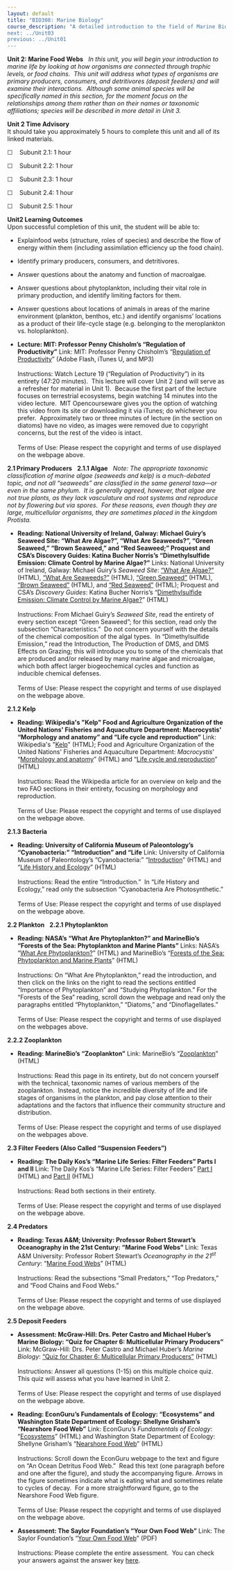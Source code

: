 ```yaml
---
layout: default
title: "BIO308: Marine Biology"
course_description: "A detailed introduction to the field of Marine Biology, from a survey of the origin of oceans and their movements to details of marine food webs, life cycles, and marine zonation. Particular emphasis on marine environment and ecology, taxonomy and physiology, and contemporary concerns in the field, including human influences on marine systems.
next: ../Unit03
previous: ../Unit01
---
```

**Unit 2: Marine Food Webs** <span id="2"></span> 
*In this unit, you will begin your introduction to marine life by
looking at how organisms are connected through trophic levels, or food
chains.  This unit will address what types of organisms are primary
producers, consumers, and detritivores (deposit feeders) and will
examine their interactions.  Although some animal species will be
specifically named in this section, for the moment focus on the
relationships among them rather than on their names or taxonomic
affiliations; species will be described in more detail in Unit 3.*

**Unit 2 Time Advisory**  
It should take you approximately 5 hours to complete this unit and all
of its linked materials.  
  
 ☐    Subunit 2.1: 1 hour  
  
 ☐    Subunit 2.2: 1 hour  
  
 ☐    Subunit 2.3: 1 hour  
  
 ☐    Subunit 2.4: 1 hour  
  
 ☐    Subunit 2.5: 1 hour

**Unit2 Learning Outcomes**  
Upon successful completion of this unit, the student will be able to:  
  
-   Explainfood webs (structure, roles of species) and describe the flow
    of energy within them (including assimilation efficiency up the food
    chain).
-   Identify primary producers, consumers, and detritivores.
-   Answer questions about the anatomy and function of macroalgae.
-   Answer questions about phytoplankton, including their vital role in
    primary production, and identify limiting factors for them.
-   Answer questions about locations of animals in areas of the marine
    environment (plankton, benthos, etc.) and identify organisms’
    locations as a product of their life-cycle stage (e.g. belonging to
    the meroplankton vs. holoplankton).

-   **Lecture: MIT: Professor Penny Chisholm’s “Regulation of
    Productivity”**
    Link: MIT: Professor Penny Chisholm’s “[Regulation of
    Productivity](http://ocw.mit.edu/courses/biology/7-014-introductory-biology-spring-2005/video-lectures/19-regulation-of-productivity/)”
    (Adobe Flash, iTunes U, and MP3)  
        
     Instructions: Watch Lecture 19 (“Regulation of Productivity”) in
    its entirety (47:20 minutes).  This lecture will cover Unit 2 (and
    will serve as a refresher for material in Unit 1).  Because the
    first part of the lecture focuses on terrestrial ecosystems, begin
    watching 14 minutes into the video lecture.  MIT Opencourseware
    gives you the option of watching this video from its site or
    downloading it via iTunes; do whichever you prefer.  Approximately
    two or three minutes of lecture (in the section on diatoms) have no
    video, as images were removed due to copyright concerns, but the
    rest of the video is intact.  
        
     Terms of Use: Please respect the copyright and terms of use
    displayed on the webpage above.

**2.1 Primary Producers** <span id="2.1"></span> 
**2.1.1 Algae** <span id="2.1.1"></span> 
*Note: The appropriate taxonomic classification of marine algae
(seaweeds and kelp) is a much-debated topic, and not all “seaweeds” are
classified in the same general taxa—or even in the same phylum.  It is
generally agreed, however, that algae are not true plants, as they lack
vasculature and root systems and reproduce not by flowering but via
spores.  For these reasons, even though they are large, multicellular
organisms, they are sometimes placed in the kingdom Protista.*

-   **Reading: National University of Ireland, Galway: Michael Guiry’s
    Seaweed Site: “What Are Algae?”, “What Are Seaweeds?”, “Green
    Seaweed,” “Brown Seaweed,” and “Red Seaweed;” Proquest and CSA’s
    Discovery Guides: Katina Bucher Norris’s “Dimethylsulfide Emission:
    Climate Control by Marine Algae?”**
    Links: National University of Ireland, Galway: Michael Guiry’s
    *Seaweed Site*: [“What Are
    Algae?”](http://www.seaweed.ie/algae/index.php) (HTML), [“What Are
    Seaweeds?”](http://www.seaweed.ie/algae/seaweeds.php) (HTML),
    [“Green Seaweed”](http://www.seaweed.ie/algae/chlorophyta.php)
    (HTML), [“Brown
    Seaweed”](http://www.seaweed.ie/algae/phaeophyta.php) (HTML), and
    [“Red Seaweed”](http://www.seaweed.ie/algae/rhodophyta.php) (HTML);
    Proquest and CSA’s *Discovery Guides*: Katina Bucher Norris’s
    “[Dimethylsulfide Emission: Climate Control by Marine
    Algae?](http://www.csa.com/discoveryguides/dimethyl/overview.php)”
    (HTML)  
        
     Instructions: From Michael Guiry’s *Seaweed Site*, read the
    entirety of every section except “Green Seaweed”; for this section,
    read only the subsection “Characteristics.”  Do not concern yourself
    with the details of the chemical composition of the algal types.  In
    “Dimethylsulfide Emission,” read the Introduction, The Production of
    DMS, and DMS Effects on Grazing; this will introduce you to some of
    the chemicals that are produced and/or released by many marine algae
    and microalgae, which both affect larger biogeochemical cycles and
    function as inducible chemical defenses.  
        
     Terms of Use: Please respect the copyright and terms of use
    displayed on the webpage above.

**2.1.2 Kelp** <span id="2.1.2"></span> 
-   **Reading: Wikipedia's "Kelp" Food and Agriculture Organization of
    the United Nations' Fisheries and Aquaculture Department:
    Macrocystis' “Morphology and anatomy” and “Life cycle and
    reproduction”**
    Link: Wikipedia's "[Kelp](http://en.wikipedia.org/wiki/Kelp)"
    (HTML); Food and Agriculture Organization of the United Nations'
    Fisheries and Aquaculture Department: *Macrocystis*'  “[Morphology
    and
    anatomy](http://www.fao.org/docrep/x5819e/x5819e0a.htm#1.3%20morphology%20and%20anatomy)”
    (HTML) and “[Life cycle and
    reproduction](http://www.fao.org/docrep/x5819e/x5819e0a.htm#3.1%20life%20cycle%20and%20reproduction)”
    (HTML)  
        
     Instructions: Read the Wikipedia article for an overview on kelp
    and the two FAO sections in their entirety, focusing on morphology
    and reproduction.  
        
     Terms of Use: Please respect the copyright and terms of use
    displayed on the webpage above.

**2.1.3 Bacteria** <span id="2.1.3"></span> 
-   **Reading: University of California Museum of Paleontology’s
    “Cyanobacteria:” “Introduction” and “Life**
    Link: University of California Museum of Paleontology’s
    “Cyanobacteria:”
    “[Introduction](http://www.ucmp.berkeley.edu/bacteria/cyanointro.html)”
    (HTML) and “[Life History and
    Ecology](http://www.ucmp.berkeley.edu/bacteria/cyanolh.html)”
    (HTML)  
        
     Instructions: Read the entire “Introduction.”  In “Life History and
    Ecology,” read only the subsection “Cyanobacteria Are
    Photosynthetic.”  
        
     Terms of Use: Please respect the copyright and terms of use
    displayed on the webpage above.

**2.2 Plankton** <span id="2.2"></span> 
**2.2.1 Phytoplankton** <span id="2.2.1"></span> 
-   **Reading: NASA’s “What Are Phytoplankton?” and MarineBio’s “Forests
    of the Sea: Phytoplankton and Marine Plants”**
    Links: NASA’s “[What Are
    Phytoplankton?](http://earthobservatory.nasa.gov/Features/Phytoplankton/)”
    (HTML) and MarineBio’s “[Forests of the Sea: Phytoplankton and
    Marine Plants](http://marinebio.org/oceans/forests/)” (HTML)  
        
     Instructions: On “What Are Phytoplankton,” read the introduction,
    and then click on the links on the right to read the sections
    entitled “Importance of Phytoplankton” and “Studying Phytoplankton.”
    For the “Forests of the Sea” reading, scroll down the webpage and
    read only the paragraphs entitled “Phytoplankton,” “Diatoms,” and
    “Dinoflagellates.”  
        
     Terms of Use: Please respect the copyright and terms of use
    displayed on the webpages above.

**2.2.2 Zooplankton** <span id="2.2.2"></span> 
-   **Reading: MarineBio’s “Zooplankton”**
    Link: MarineBio’s
    “[Zooplankton](http://marinebio.org/oceans/zooplankton.asp)”
    (HTML)  
        
     Instructions: Read this page in its entirety, but do not concern
    yourself with the technical, taxonomic names of various members of
    the zooplankton.  Instead, notice the incredible diversity of life
    and life stages of organisms in the plankton, and pay close
    attention to their adaptations and the factors that influence their
    community structure and distribution.  
        
     Terms of Use: Please respect the copyright and terms of use
    displayed on the webpages above.

**2.3 Filter Feeders (Also Called “Suspension Feeders”)** <span
id="2.3"></span> 
-   **Reading: The Daily Kos’s “Marine Life Series: Filter Feeders”
    Parts I and II**
    Link: The Daily Kos’s “Marine Life Series: Filter Feeders” [Part
    I](http://www.dailykos.com/storyonly/2006/12/15/18913/356) (HTML)
    and [Part II](http://www.dailykos.com/story/2007/1/5/174613/9662)
    (HTML)  
        
     Instructions: Read both sections in their entirety.  
        
     Terms of Use: Please respect the copyright and terms of use
    displayed on the webpage above.  

**2.4 Predators** <span id="2.4"></span> 
-   **Reading: Texas A&M; University: Professor Robert Stewart’s
    Oceanography in the 21st Century: “Marine Food Webs”**
    Link: Texas A&M University: Professor Robert Stewart’s *Oceanography
    in the 21<sup>st</sup> Century*: “[Marine Food
    Webs](http://oceanworld.tamu.edu/resources/oceanography-book/marinefoodwebs.htm)”
    (HTML)  
        
     Instructions: Read the subsections “Small Predators,” “Top
    Predators,” and “Food Chains and Food Webs.”  
        
     Terms of Use: Please respect the copyright and terms of use
    displayed on the webpage above.  

**2.5 Deposit Feeders** <span id="2.5"></span> 
-   **Assessment: McGraw-Hill: Drs. Peter Castro and Michael Huber’s
    Marine Biology: “Quiz for Chapter 6: Multicellular Primary
    Producers”**
    Link: McGraw-Hill: Drs. Peter Castro and Michael Huber’s *Marine
    Biology*: [“Quiz for Chapter 6: Multicellular Primary
    Producers”](http://glencoe.mcgraw-hill.com/sites/0011062009/student_view0/chapter6/chapter_quiz.html)
    (HTML)  
        
     Instructions: Answer all questions (1-15) on this multiple choice
    quiz.  This quiz will assess what you have learned in Unit 2.  
        
     Terms of Use: Please respect the copyright and terms of use
    displayed on the webpage above.

-   **Reading: EconGuru’s Fundamentals of Ecology: “Ecosystems” and
    Washington State Department of Ecology: Shellyne Grisham’s
    “Nearshore Food Web”**
    Link: EconGuru’s *Fundamentals of Ecology*:
    “[Ecosystems](http://www.econguru.com/fundamentals_of_ecology/ecosystems.html)”
    (HTML) and Washington State Department of Ecology: Shellyne
    Grisham’s “[Nearshore Food
    Web](http://www.ecy.wa.gov/programs/sea/pugetsound/species/detritus.html)”
    (HTML)  
        
     Instructions: Scroll down the EconGuru webpage to the text and
    figure on “An Ocean Detritus Food Web.”  Read this text (one
    paragraph before and one after the figure), and study the
    accompanying figure. Arrows in the figure sometimes indicate what is
    eating what and sometimes relate to cycles of decay.  For a more
    straightforward figure, go to the Nearshore Food Web figure.  
        
     Terms of Use: Please respect the copyright and terms of use
    displayed on the webpage above.

-   **Assessment: The Saylor Foundation’s “Your Own Food Web”**
    Link: The Saylor Foundation’s “[Your Own Food
    Web](http://www.saylor.org/site/wp-content/uploads/2011/12/BIO308-Unit-2-Create-Your-Own-Food-Web-FINAL.pdf)”
    (PDF)  
        
     Instructions: Please complete the entire assessment.  You can check
    your answers against the answer key
    [here](http://www.saylor.org/site/wp-content/uploads/2011/12/BIO308-Unit-2-Create-Your-Own-Food-Web-Answer-Key-FINAL.pdf). 


